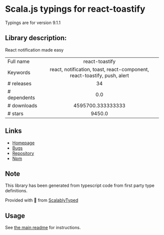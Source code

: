 
# Scala.js typings for react-toastify

Typings are for version 9.1.1

## Library description:
React notification made easy

|                    |                 |
| ------------------ | :-------------: |
| Full name          | react-toastify |
| Keywords           | react, notification, toast, react-component, react-toastify, push, alert |
| # releases         | 34 |
| # dependents       | 0.0 |
| # downloads        | 4595700.333333333 |
| # stars            | 9450.0 |

## Links
- [Homepage](https://github.com/fkhadra/react-toastify#readme)
- [Bugs](https://github.com/fkhadra/react-toastify/issues)
- [Repository](https://github.com/fkhadra/react-toastify)
- [Npm](https://www.npmjs.com/package/react-toastify)
    


## Note
This library has been generated from typescript code from first party type definitions.

Provided with :purple_heart: from [ScalablyTyped](https://github.com/oyvindberg/ScalablyTyped)

## Usage
See [the main readme](../../readme.md) for instructions.


